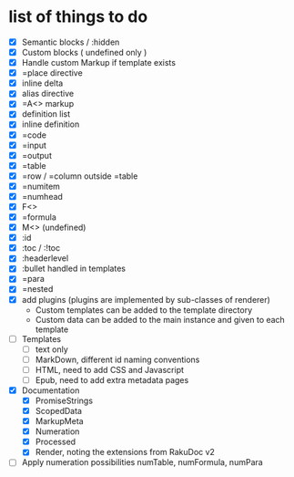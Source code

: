 # list of things to do

- [x] Semantic blocks / :hidden
- [x] Custom blocks ( undefined only )
- [x] Handle custom Markup if template exists
- [x] =place directive
- [x] inline delta
- [x] alias directive
- [x] =A<> markup
- [x] definition list
- [x] inline definition
- [x] =code
- [x] =input
- [x] =output
- [x] =table
- [x] =row / =column outside =table
- [x] =numitem
- [x] =numhead 
- [x] F<>
- [x] =formula
- [x] M<> (undefined)
- [x] :id
- [x] :toc / :!toc
- [x] :headerlevel
- [x] :bullet handled in templates
- [x] =para
- [x] =nested
- [x] add plugins (plugins are implemented by sub-classes of renderer)
  - Custom templates can be added to the template directory
  - Custom data can be added to the main instance and given to each template
- [ ] Templates
  - [ ] text only
  - [ ] MarkDown, different id naming conventions
  - [ ] HTML, need to add CSS and Javascript
  - [ ] Epub, need to add extra metadata pages 
- [x] Documentation
  - [x] PromiseStrings 
  - [x] ScopedData
  - [x] MarkupMeta
  - [x] Numeration
  - [x] Processed
  - [x] Render, noting the extensions from RakuDoc v2
- [ ] Apply numeration possibilities numTable, numFormula, numPara
